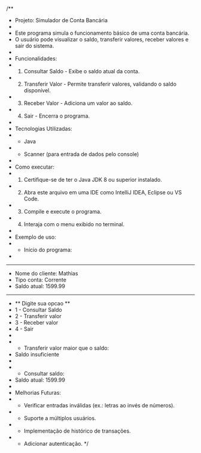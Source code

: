 /**
 * Projeto: Simulador de Conta Bancária
 * 
 * Este programa simula o funcionamento básico de uma conta bancária.
 * O usuário pode visualizar o saldo, transferir valores, receber valores e sair do sistema.
 * 
 * Funcionalidades:
 * 1. Consultar Saldo - Exibe o saldo atual da conta.
 * 2. Transferir Valor - Permite transferir valores, validando o saldo disponível.
 * 3. Receber Valor - Adiciona um valor ao saldo.
 * 4. Sair - Encerra o programa.
 * 
 * Tecnologias Utilizadas:
 * - Java
 * - Scanner (para entrada de dados pelo console)
 * 
 * Como executar:
 * 1. Certifique-se de ter o Java JDK 8 ou superior instalado.
 * 2. Abra este arquivo em uma IDE como IntelliJ IDEA, Eclipse ou VS Code.
 * 3. Compile e execute o programa.
 * 4. Interaja com o menu exibido no terminal.
 * 
 * Exemplo de uso:
 * - Início do programa:
 * 
 * ******************
 * Nome do cliente: Mathias
 * Tipo conta: Corrente
 * Saldo atual: 1599.99
 * ******************
 * ** Digite sua opcao **
 * 1 - Consultar Saldo
 * 2 - Transferir valor
 * 3 - Receber valor
 * 4 - Sair
 * 
 * - Transferir valor maior que o saldo:
 * Saldo insuficiente
 * 
 * - Consultar saldo:
 * Saldo atual: 1599.99
 * 
 * Melhorias Futuras:
 * - Verificar entradas inválidas (ex.: letras ao invés de números).
 * - Suporte a múltiplos usuários.
 * - Implementação de histórico de transações.
 * - Adicionar autenticação.
 */
